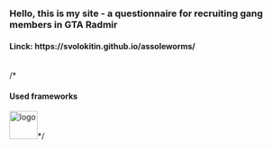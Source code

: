 <h3>Hello, this is my site - a questionnaire for recruiting gang members in GTA Radmir</h3>
<h4>Linck: https://svolokitin.github.io/assoleworms/</h4><br>
/*<h4>Used frameworks</h4>
<img width="50" height="50" src=https://ru.vuejs.org/images/logo.png alt="logo">*/
